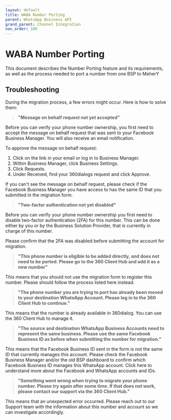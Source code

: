 ```yaml
---
layout: default
title: WABA Number Porting
parent: WhatsApp Business API
grand_parent: Channel Integration
nav_order: 100
---
```

# WABA Number Porting
This document describes the Number Porting feature and its requirements, as well as the process needed to port a number from one BSP to MeherY



## Troubleshooting

During the migration process, a few errors might occur. Here is how to solve them:


> **"Message on behalf request not yet accepted"**


Before you can verify your phone number ownership, you first need to accept the message on behalf request that was sent to your Facebook Business Manager. You will also receive an email notification.

To approve the message on behalf request:

1. Click on the link in your email or log in to Business Manager.
1. Within Business Manager, click Business Settings.
1. Click Requests.
1. Under Received, find your 360dialogs request and click Approve.

If you can't see the message on behalf request, please check if the Facebook Business Manager you have access to has the same ID that you submitted in the migration form.

> **"Two-factor authentication not yet disabled"**


Before you can verify your phone number ownership you first need to disable two-factor authentication (2FA) for this number. This can be done either by you or by the Business Solution Provider, that is currently in charge of this number.

Please confirm that the 2FA was disabled before submitting the account for migration.

> **"This phone number is eligible to be added directly, and does not need to be ported. Please go to the 360 Client Hub and add it as a new number"**

This means that you should not use the migration form to register this number. Please should follow the process listed here instead.

> **"The phone number you are trying to port has already been moved to your destination WhatsApp Account. Please log in to the 360 Client Hub to continue."**

This means that the number is already available in 360dialog. You can use the 360 Client Hub to manage it.


> **"The source and destination WhatsApp Business Accounts need to represent the same business. Please use the same Facebook Business ID as before when submitting the number for migration."**

This means that the Facebook Business ID sent in the form is not the same ID that currently manages this account. Please check the Facebook Business Manager and/or the old BSP dashboard to confirm which Facebook Business ID manages this WhatsApp account.
Click here to understand more about the Facebook and WhatsApp accounts and IDs.


> **"Something went wrong when trying to migrate your phone number. Please try again after some time. If that does not work, please contact our support via the 360 Client Hub."**

This means that an unexpected error occurred. Please reach out to our Support team with the information about this number and account so we can investigate accordingly.






